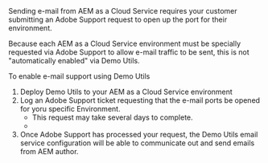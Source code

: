 <div class="unsupported">
Sending e-mail from AEM as a Cloud Service requires your customer submitting an Adobe Support request to open up the port for their environment.
</div>

Because each AEM as a Cloud Service environment must be specially requested via Adobe Support to allow e-mail traffic to be sent, this is not "automatically enabled" via Demo Utils.
 
To enable e-mail support using Demo Utils

1. Deploy Demo Utils to your AEM as a Cloud Service environment
1. Log an Adobe Support ticket requesting that the e-mail ports be opened for yoru specific Environment.
    + This request may take several days to complete.
    + 
1. Once Adobe Support has processed your request, the Demo Utils email service configuration will be able to communicate out and send emails from AEM author.